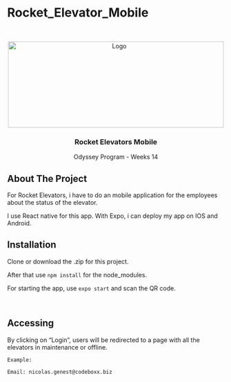 # Rocket_Elevator_Mobile
<!-- PROJECT LOGO -->
<br />
<p align="center">
  <a href="https://rocketlift.ca/assets/_rocket/R2-3c6296bf2343b849b947f8ccfce0de61dd34ba7f9e2a23a53d0a743bc4604e3c.png">
    <img src="https://rocketlift.ca/assets/_rocket/R2-3c6296bf2343b849b947f8ccfce0de61dd34ba7f9e2a23a53d0a743bc4604e3c.png" alt="Logo" width="500" height="200">
  </a>

  <h3 align="center">Rocket Elevators Mobile
</h3>
  
  <p align="center">
    Odyssey Program - Weeks 14
  </p>
</p>



<!-- ABOUT THE PROJECT -->
## About The Project

For Rocket Elevators, i have to do an mobile application for the employees about the status of the elevator.

I use React native for this app. With Expo, i can deploy my app on IOS and Android.

##
## Installation

Clone or download the .zip for this project. 

After that use `npm install` for the node_modules.

For starting the app, use `expo start` and scan the QR code.

<br>

## Accessing

By clicking on “Login”, users will be redirected to a page with all the elevators in maintenance or offline.
	
	Example: 

	Email: nicolas.genest@codeboxx.biz
